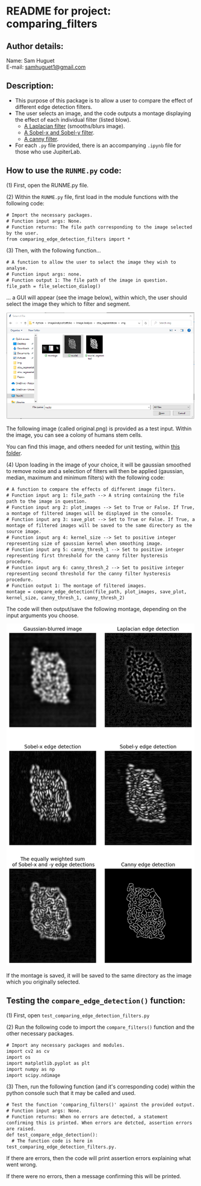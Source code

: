 # README for project: comparing_filters

## Author details: 
Name: Sam Huguet  
E-mail: samhuguet1@gmail.com

## Description:   
- This purpose of this package is to allow a user to compare the effect of different edge detection filters.
- The user selects an image, and the code outputs a montage displaying the effect of each individual filter (listed blow).
  - [A Laplacian filter](https://en.wikipedia.org/wiki/Gaussian_filter#:~:text=In%20electronics%20and%20signal%20processing,as%20it%20has%20infinite%20support) (smooths/blurs image). 
  - [A Sobel-x and Sobel-y filter](https://en.wikipedia.org/wiki/Sobel_operator). 
  - [A canny filter](https://en.wikipedia.org/wiki/Canny_edge_detector).  
- For each ```.py``` file provided, there is an accompanying ```.ipynb``` file for those who use JupiterLab.

## How to use the ```RUNME.py``` code: 

(1) First, open the RUNME.py file. 

(2) Within the ```RUNME.py``` file, first load in the module functions with the following code: 
```
# Import the necessary packages.
# Function input args: None. 
# Function returns: The file path corresponding to the image selected by the user. 
from comparing_edge_detection_filters import *
```

(3) Then, with the following function...
```
# A function to allow the user to select the image they wish to analyse. 
# Function input args: none. 
# Function output 1: The file path of the image in question. 
file_path = file_selection_dialog()
```
... a GUI will appear (see the image below), within which, the user should select the image they which to filter and segment.

<img src="https://github.com/SamHSoftware/Image-Analysis/blob/main/comparing-edge-detection-filters/img/File%20selection.PNG?raw=true" alt="file selection GUI" width="500"/>

The following image (called original.png) is provided as a test input. Within the image, you can see a colony of humans stem cells.

You can find this image, and others needed for unit testing, within [this folder](https://github.com/SamHSoftware/Image-Analysis/blob/main/comparing-edge-detection-filters/img/File%20selection.PNG).

(4) Upon loading in the image of your choice, it will be gaussian smoothed to remove noise and a selection of filters will then be applied (gaussian, median, maximum and minimum filters) with the following code: 

```
# A function to compare the effects of different image filters.
# Function input arg 1: file_path --> A string containing the file path to the image in question. 
# Function input arg 2: plot_images --> Set to True or False. If True, a montage of filtered images will be displayed in the console. 
# Function input arg 3: save_plot --> Set to True or False. If True, a montage of filtered images will be saved to the same directory as the source image.
# Function input arg 4: kernel_size --> Set to positive integer representing size of gaussian kernel when smoothing image. 
# Function input arg 5: canny_thresh_1 --> Set to positive integer representing first threshold for the canny filter hysteresis procedure.
# Function input arg 6: canny_thresh_2 --> Set to positive integer representing second threshold for the canny filter hysteresis procedure.
# Function output 1: The montage of filtered images. 
montage = compare_edge_detection(file_path, plot_images, save_plot, kernel_size, canny_thresh_1, canny_thresh_2)
```

The code will then output/save the following montage, depending on the input arguments you choose. 

<img src="https://github.com/SamHSoftware/Image-Analysis/blob/main/comparing-edge-detection-filters/img/original_comparing_edge_detection_filters.png?raw=true" alt="montage of filter effects" width="500"/>

If the montage is saved, it will be saved to the same directory as the image which you originally selected. 

## Testing the ```compare_edge_detection()``` function: 

(1) First, open ```test_comparing_edge_detection_filters.py```

(2) Run the following code to import the ```compare_filters()``` function and the other necessary packages. 

```
# Import any necessary packages and modules. 
import cv2 as cv
import os
import matplotlib.pyplot as plt
import numpy as np 
import scipy.ndimage
```

(3) Then, run the following function (and it's corresponding code) within the python console such that it may be called and used.
```
# Test the function 'comparing_filters()' against the provided output. 
# Function input args: None. 
# Function returns: When no errors are detected, a statement confirming this is printed. When errors are detcted, assertion errors are raised. 
def test_compare_edge_detection():
  # The function code is here in test_comparing_edge_detection_filters.py.
```

If there are errors, then the code will print assertion errors explaining what went wrong.  

If there were no errors, then a message confirming this will be printed. 

